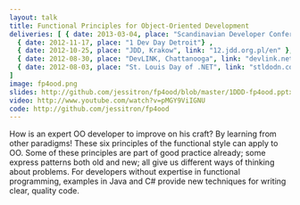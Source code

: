 ```yaml
---
layout: talk
title: Functional Principles for Object-Oriented Development
deliveries: [ { date: 2013-03-04, place: "Scandinavian Developer Conference", link: "www.scandevconf.se"} ,
  { date: 2012-11-17, place: "1 Dev Day Detroit"} ,
  { date: 2012-10-25, place: "JDD, Krakow", link: "12.jdd.org.pl/en" },
  { date: 2012-08-30, place: "DevLINK, Chattanooga", link: "devlink.net" },
  { date: 2012-08-03, place: "St. Louis Day of .NET", link: "stldodn.com"}
]
image: fp4ood.png
slides: http://github.com/jessitron/fp4ood/blob/master/1DDD-fp4ood.pptx
video: http://www.youtube.com/watch?v=pMGY9ViIGNU
code: http://github.com/jessitron/fp4ood
---
```

How is an expert OO developer to improve on his craft?
By learning from other paradigms!
These six principles of the functional style can apply to OO.
Some of these principles are part of good practice already; some express patterns both old and new; all give us different ways of thinking about problems.
For developers without expertise in functional programming, examples in Java and C# provide new techniques for writing clear, quality code.
